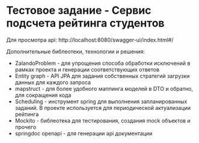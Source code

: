 # Тестовое задание - Сервис подсчета рейтинга студентов

Для просмотра api: http://localhost:8080/swagger-ui/index.html#/

Дополнительные библеотеки, технологии и решения:
* ZalandoProblem - для упрощения способа обработки исключений в рамках проекта и генерации соответствующих ответов
* Entity graph - API JPA для задания собственных стратегий загрузки данных для каждого запроса
* mapstruct - для более удобного маппинга моделей в DTO и обратно, для сокращения кода
* Scheduling - инструмент spring для выполнения запланированных заданий. В проекте используется для периодической актуализации рейтинга
* Mockito - библеотека для тестирования, создания mock объектов и прочего
* springdoc openapi - для генерации api документации

